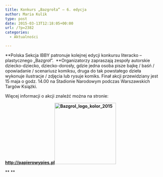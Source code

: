 ```yaml
---
title: Konkurs „Bazgroła” – 6. edycja
author: Maria Kulik
type: post
date: 2015-03-13T12:18:05+00:00
url: /?p=2382
categories:
  - Aktualności

---
```

**Polska Sekcja IBBY patronuje kolejnej edycji konkursu literacko &#8211; plastycznego &#8222;Bazgroł&#8221;.  **Organizatorzy zapraszają zespoły autorskie dziecko-dziecko, dziecko-dorosły, gdzie jedna osoba pisze bajkę / baśń / opowiadanie / scenariusz komiksu, druga do tak powstałego dzieła wykonuje ilustracje / zdjęcia lub rysuje komiks. Finał akcji przewidziany jest 15 maja o godz. 14.00 na Stadionie Narodowym podczas Warszawskich Targów Książki.

Więcej informacji o akcji znaleźć można na stronie:

**http://papierowypies.pl<a href="http://www.ibby.pl/wp-content/uploads/2015/03/Bazgrol_logo_kolor_2015.jpg" rel="lightbox[2382]"><img class="alignnone size-medium wp-image-2384" src="http://www.ibby.pl/wp-content/uploads/2015/03/Bazgrol_logo_kolor_2015-200x200.jpg" alt="Bazgrol_logo_kolor_2015" width="200" height="200" srcset="http://www.ibby.pl/wp-content/uploads/2015/03/Bazgrol_logo_kolor_2015-200x200.jpg 200w, http://www.ibby.pl/wp-content/uploads/2015/03/Bazgrol_logo_kolor_2015-100x100.jpg 100w, http://www.ibby.pl/wp-content/uploads/2015/03/Bazgrol_logo_kolor_2015.jpg 600w" sizes="(max-width: 200px) 100vw, 200px" /></a>**

 

** **
